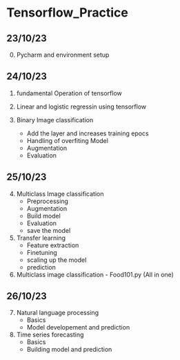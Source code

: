 # Tensorflow_Practice

## 23/10/23

 0. Pycharm and environment setup
    
## 24/10/23

 1. fundamental Operation of tensorflow
 2. Linear and logistic regressin using tensorflow
 3. Binary Image classification
    
     - Add the layer and increases training epocs
     - Handling of overfiting Model
     - Augmentation
     - Evaluation

## 25/10/23

 4. Multiclass Image classification
    - Preprocessing
    - Augmentation
    - Build model
    - Evaluation
    - save the model   
 5. Transfer learning
    - Feature extraction
    - Finetuning
    - scaling up the model
    - prediction
 6. Multiclass image classification - Food101.py (All in one)

## 26/10/23

7. Natural language processing
   - Basics
   - Model developement and prediction
8. Time series forecasting
   - Basics
   - Building model and prediction


